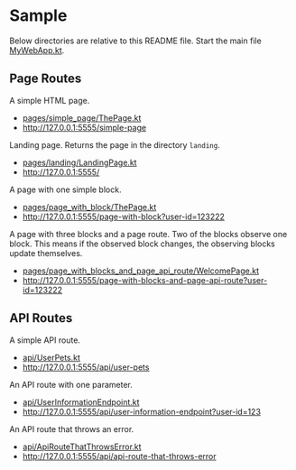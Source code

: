 # Sample

Below directories are relative to this README file.
Start the main file [MyWebApp.kt](MyWebApp.kt).

## Page Routes

A simple HTML page. 
- [pages/simple_page/ThePage.kt](pages/simple_page/ThePage.kt)
- http://127.0.0.1:5555/simple-page

Landing page. Returns the page in the directory `landing`.
- [pages/landing/LandingPage.kt](pages/landing/LandingPage.kt)
- http://127.0.0.1:5555/

A page with one simple block.
- [pages/page_with_block/ThePage.kt](pages/page_with_block/ThePage.kt)
- http://127.0.0.1:5555/page-with-block?user-id=123222

A page with three blocks and a page route. 
Two of the blocks observe one block. 
This means if the observed block changes, the observing blocks update themselves.
- [pages/page_with_blocks_and_page_api_route/WelcomePage.kt](pages/page_with_blocks_and_page_api_route/WelcomePage.kt)
- http://127.0.0.1:5555/page-with-blocks-and-page-api-route?user-id=123222


## API Routes

A simple API route.
- [api/UserPets.kt](api/UserPets.kt)
- http://127.0.0.1:5555/api/user-pets

An API route with one parameter.
- [api/UserInformationEndpoint.kt](api/UserInformationEndpoint.kt)
- http://127.0.0.1:5555/api/user-information-endpoint?user-id=123

An API route that throws an error.
- [api/ApiRouteThatThrowsError.kt](api/ApiRouteThatThrowsError.kt)
- http://127.0.0.1:5555/api/api-route-that-throws-error